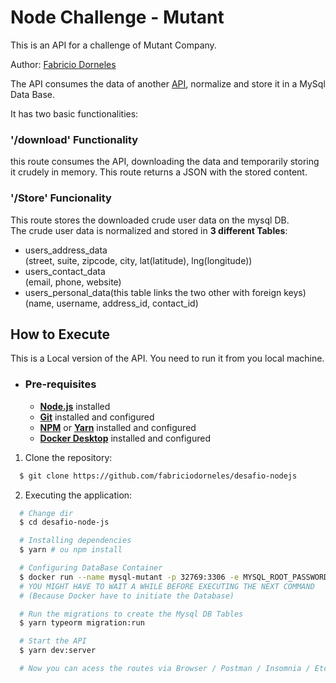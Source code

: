 # Node Challenge - Mutant
This is an API for a challenge of Mutant Company.  

Author: [Fabricio Dorneles](https://github.com/fabriciodorneles)   

The API consumes the data of another [API](https://jsonplaceholder.typicode.com/users), normalize and store it in a MySql Data Base.  

It has two basic functionalities:  
### **'/download' Functionality**
this route consumes the API, downloading the data and temporarily storing it crudely in memory. This route returns a JSON with the stored content.
### **'/Store' Funcionality**
This route stores the downloaded crude user data on the mysql DB.  
The crude user data is normalized and stored in **3 different Tables**:  
- users_address_data  
(street, suite, zipcode, city, lat(latitude), lng(longitude))
- users_contact_data  
(email, phone, website) 
- users_personal_data(this table links the two other with foreign keys)  
(name, username, address_id, contact_id)

## How to Execute
This is a Local version of the API. You need to run it from you local machine.
- ### **Pre-requisites**
  - **[Node.js](https://nodejs.org/en/)** installed
  - **[Git](https://git-scm.com/)** installed and configured
  - **[NPM](https://www.npmjs.com/)** or **[Yarn](https://yarnpkg.com/)** installed and configured
  - **[Docker Desktop](https://www.docker.com/products/docker-desktop)** installed and configured

1. Clone the repository:

```sh
  $ git clone https://github.com/fabriciodorneles/desafio-nodejs
```

2. Executing the application:

```sh
  # Change dir
  $ cd desafio-node-js

  # Installing dependencies
  $ yarn # ou npm install

  # Configuring DataBase Container
  $ docker run --name mysql-mutant -p 32769:3306 -e MYSQL_ROOT_PASSWORD=mutant -e MYSQL_DATABASE=mutantDB -d mysql:5.7.31
  # YOU MIGHT HAVE TO WAIT A WHILE BEFORE EXECUTING THE NEXT COMMAND
  # (Because Docker have to initiate the Database)

  # Run the migrations to create the Mysql DB Tables
  $ yarn typeorm migration:run

  # Start the API
  $ yarn dev:server

  # Now you can acess the routes via Browser / Postman / Insomnia / Etc.
```